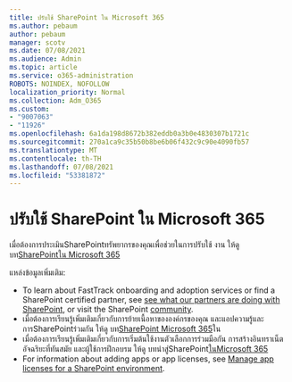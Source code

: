 ```yaml
---
title: ปรับใช้ SharePoint ใน Microsoft 365
ms.author: pebaum
author: pebaum
manager: scotv
ms.date: 07/08/2021
ms.audience: Admin
ms.topic: article
ms.service: o365-administration
ROBOTS: NOINDEX, NOFOLLOW
localization_priority: Normal
ms.collection: Adm_O365
ms.custom:
- "9007063"
- "11926"
ms.openlocfilehash: 6a1da198d8672b382eddb0a3b0e4830307b1721c
ms.sourcegitcommit: 270a1ca9c35b50b8be6b06f432c9c90e4090fb57
ms.translationtype: MT
ms.contentlocale: th-TH
ms.lasthandoff: 07/08/2021
ms.locfileid: "53381872"
---
```

# <a name="deploy-sharepoint-in-microsoft-365"></a>ปรับใช้ SharePoint ใน Microsoft 365

เมื่อต้องการประเมินSharePointทรัพยากรของคุณเพื่อช่วยในการปรับใช้ งาน ให้ดู บท[SharePointใน Microsoft 365](/sharepoint/introduction) 

แหล่งข้อมูลเพิ่มเติม: 

- To learn about FastTrack onboarding and adoption services or find a SharePoint certified partner, see [see what our partners are doing with SharePoint](/microsoft-365/sharepoint/sharepoint-partners-sharepoint-support), or visit the SharePoint [community](https://techcommunity.microsoft.com/t5/sharepoint/ct-p/SharePoint). 
- เมื่อต้องการเรียนรู้เพิ่มเติมเกี่ยวกับการย้ายเนื้อหาขององค์กรของคุณ และแอปความรู้และการSharePointร่วมกัน ให้ดู บท[SharePoint Microsoft 365](/sharepoint/introduction#migration)ใน 
- เมื่อต้องการเรียนรู้เพิ่มเติมเกี่ยวกับการเริ่มต้นใช้งานตัวเลือกการร่วมมือกัน การสร้างอินทราเน็ตอัจฉริยะที่ทันสมัย และผู้ใช้การฝึกอบรม ให้ดู บทนําสู่SharePoint[ในMicrosoft 365](/sharepoint/introduction#collaboration) 
- For information about adding apps or app licenses, see [Manage app licenses for a SharePoint environment](/sharepoint/manage-app-licenses). 


